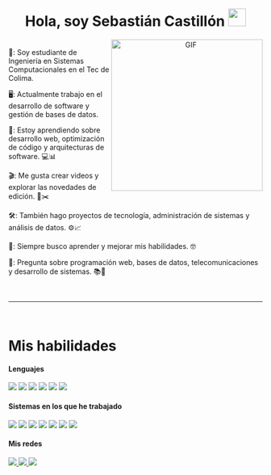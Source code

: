 <h1 align="center">Hola, soy Sebastián Castillón <img src="https://media.giphy.com/media/hvRJCLFzcasrR4ia7z/giphy.gif" width="35"></h1>


<a target="_blank" align="center">
  <img align="right" top="300" height="300" width="300" alt="GIF" src="https://media4.giphy.com/media/v1.Y2lkPTc5MGI3NjExNXg2eGlnNDFhaWdtMjZhNGlwZGpqcXlmYjF3b3FoM3ozMWY4djJ2MyZlcD12MV9pbnRlcm5hbF9naWZfYnlfaWQmY3Q9Zw/1vlBgKjXEz1jTtsuiH/giphy.gif">
</a>

<br>
🏫: Soy estudiante de Ingeniería en Sistemas Computacionales en el Tec de Colima.

🖥️: Actualmente trabajo en el desarrollo de software y gestión de bases de datos. 

🚀: Estoy aprendiendo sobre desarrollo web, optimización de código y arquitecturas de software. 💻📊

🎬: Me gusta crear videos y explorar las novedades de edición. 🎥✂️ 

🛠️: También hago proyectos de tecnología, administración de sistemas y análisis de datos. ⚙️📈

🧠: Siempre busco aprender y mejorar mis habilidades. 🤓

💬: Pregunta sobre programación web, bases de datos, telecomunicaciones y desarrollo de sistemas. 📚📡
</br>

<Br>
<hr>
<Br>
<h1>Mis habilidades</h1>
<h4> Lenguajes </h4>
<span> 
  <img src="https://img.shields.io/badge/HTML5-E34F26?style=for-the-badge&logo=html5&logoColor=white">
  <img src="https://img.shields.io/badge/CSS3-1572B6?style=for-the-badge&logo=css3&logoColor=white">
  <img src="https://img.shields.io/badge/python-3670A0?style=for-the-badge&logo=python&logoColor=ffdd54">
  <img src="https://img.shields.io/badge/Java-ED8B00?style=for-the-badge&logo=java&logoColor=white">
  <img src="https://img.shields.io/badge/C-00599C?style=for-the-badge&logo=c&logoColor=white">
  <img src="https://img.shields.io/badge/PHP-777BB4?style=for-the-badge&logo=php&logoColor=white">
</span>

<h4> Sistemas en los que he trabajado </h4>
<span>
  <img src="https://img.shields.io/badge/Windows-0078D6?style=for-the-badge&logo=windows&logoColor=white">
  <img src="https://img.shields.io/badge/Linux-FCC624?style=for-the-badge&logo=linux&logoColor=black">
  <img src="https://img.shields.io/badge/Kali-268BEE?style=for-the-badge&logo=kalilinux&logoColor=white">
  <img src="https://img.shields.io/badge/Android-3DDC84?style=for-the-badge&logo=android&logoColor=white">
  <img src="https://img.shields.io/badge/Fedora-294172?style=for-the-badge&logo=fedora&logoColor=white">
  <img src="https://img.shields.io/badge/openSUSE-%2364B345?style=for-the-badge&logo=openSUSE&logoColor=white">
  <img src="https://img.shields.io/badge/Ubuntu-E95420?style=for-the-badge&logo=ubuntu&logoColor=white">
 </span>

 <h4> Mis redes </h4>
<span>
  <a href= "https://www.instagram.com/sebas.crmz/">
  <img src="https://img.shields.io/badge/Instagram-%23E4405F.svg?style=for-the-badge&logo=Instagram&logoColor=white">
    <a/>

  <a href= "https://linkedin.com/in/sebastiancastillon">
  <img src="https://img.shields.io/badge/linkedin-%230077B5.svg?style=for-the-badge&logo=linkedin&logoColor=white">
    <a/>


 <a href= "https://x.com/sebastiancrrmz">
  <img src="https://img.shields.io/badge/X-%23000000.svg?style=for-the-badge&logo=X&logoColor=white">
    <a/>
    
    
  </span>
